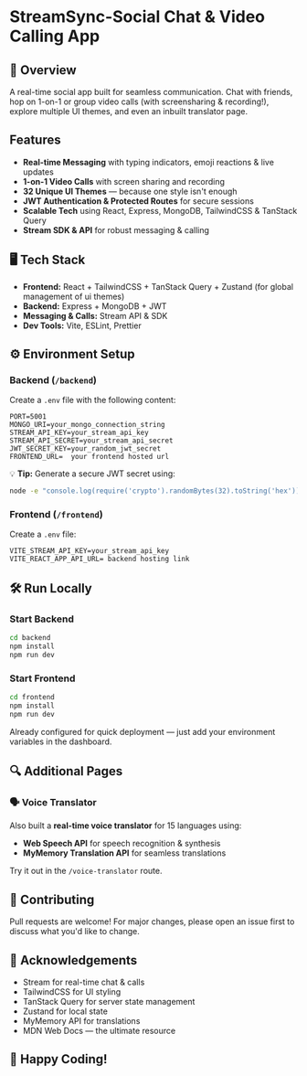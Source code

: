 #      StreamSync-Social Chat & Video Calling App 

## 🚀 Overview
A real-time social app built for seamless communication. Chat with friends, hop on 1-on-1 or group video calls (with screensharing & recording!), explore multiple UI themes, and even an inbuilt translator page.

##  Features
* **Real-time Messaging** with typing indicators, emoji reactions & live updates
* **1-on-1 Video Calls** with screen sharing and recording
* **32 Unique UI Themes** — because one style isn't enough
* **JWT Authentication & Protected Routes** for secure sessions
* **Scalable Tech** using React, Express, MongoDB, TailwindCSS & TanStack Query
* **Stream SDK & API** for robust messaging & calling

## 🖥️ Tech Stack
* **Frontend:** React + TailwindCSS + TanStack Query + Zustand (for global management of ui themes)
* **Backend:** Express + MongoDB + JWT
* **Messaging & Calls:** Stream API & SDK
* **Dev Tools:** Vite, ESLint, Prettier

## ⚙️ Environment Setup

### Backend (`/backend`)
Create a `.env` file with the following content:

```env
PORT=5001
MONGO_URI=your_mongo_connection_string
STREAM_API_KEY=your_stream_api_key
STREAM_API_SECRET=your_stream_api_secret
JWT_SECRET_KEY=your_random_jwt_secret
FRONTEND_URL=  your frontend hosted url
```

💡 **Tip:** Generate a secure JWT secret using:
```bash
node -e "console.log(require('crypto').randomBytes(32).toString('hex'))"
```

### Frontend (`/frontend`)
Create a `.env` file:

```env
VITE_STREAM_API_KEY=your_stream_api_key
VITE_REACT_APP_API_URL= backend hosting link
```

## 🛠️ Run Locally

### Start Backend
```bash
cd backend
npm install
npm run dev
```

### Start Frontend
```bash
cd frontend
npm install
npm run dev
```


Already configured for quick deployment — just add your environment variables in the dashboard.

## 🔍 Additional Pages

### 🗣️ Voice Translator
Also built a **real-time voice translator** for 15 languages using:
* **Web Speech API** for speech recognition & synthesis
* **MyMemory Translation API** for seamless translations

Try it out in the `/voice-translator` route.

## 🤝 Contributing
Pull requests are welcome! For major changes, please open an issue first to discuss what you'd like to change.


## 💫 Acknowledgements
* Stream for real-time chat & calls
* TailwindCSS for UI styling
* TanStack Query for server state management
* Zustand for local state
* MyMemory API for translations
* MDN Web Docs — the ultimate resource

## 🚀 Happy Coding!